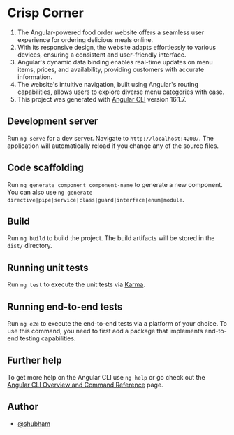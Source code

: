
# Crisp Corner

1. The Angular-powered food order website offers a seamless user experience for ordering delicious meals online.
2. With its responsive design, the website adapts effortlessly to various devices, ensuring a consistent and user-friendly interface.
3. Angular's dynamic data binding enables real-time updates on menu items, prices, and availability, providing customers with accurate information.
4. The website's intuitive navigation, built using Angular's routing capabilities, allows users to explore diverse menu categories with ease.
5. This project was generated with [Angular CLI](https://github.com/angular/angular-cli) version 16.1.7.

## Development server

Run `ng serve` for a dev server. Navigate to `http://localhost:4200/`. The application will automatically reload if you change any of the source files.

## Code scaffolding

Run `ng generate component component-name` to generate a new component. You can also use `ng generate directive|pipe|service|class|guard|interface|enum|module`.

## Build

Run `ng build` to build the project. The build artifacts will be stored in the `dist/` directory.

## Running unit tests

Run `ng test` to execute the unit tests via [Karma](https://karma-runner.github.io).

## Running end-to-end tests

Run `ng e2e` to execute the end-to-end tests via a platform of your choice. To use this command, you need to first add a package that implements end-to-end testing capabilities.

## Further help

To get more help on the Angular CLI use `ng help` or go check out the [Angular CLI Overview and Command Reference](https://angular.io/cli) page.

## Author

- [@shubham](https://shubh45.netlify.app/)


